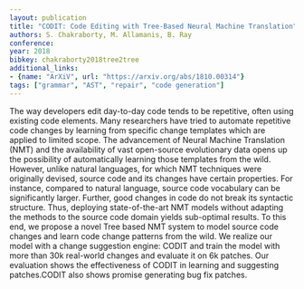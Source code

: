 ```yaml
---
layout: publication
title: "CODIT: Code Editing with Tree-Based Neural Machine Translation"
authors: S. Chakraborty, M. Allamanis, B. Ray
conference: 
year: 2018
bibkey: chakraborty2018tree2tree
additional_links:
- {name: "ArXiV", url: "https://arxiv.org/abs/1810.00314"}
tags: ["grammar", "AST", "repair", "code generation"]
---
```

The way developers edit day-to-day code tends to be repetitive, often using existing code elements. Many researchers have tried to automate repetitive code changes by learning from specific change templates which are applied to limited scope. The advancement of Neural Machine Translation (NMT) and the availability of vast open-source evolutionary data opens up the possibility of automatically learning those templates from the wild. However, unlike natural languages, for which NMT techniques were originally devised, source code and its changes have certain properties. For instance, compared to natural language, source code vocabulary can be significantly larger. Further, good changes in code do not break its syntactic structure. Thus, deploying state-of-the-art NMT models without adapting the methods to the source code domain yields sub-optimal results. To this end, we propose a novel Tree based NMT system to model source code changes and learn code change patterns from the wild. We realize our model with a change suggestion engine: CODIT and train the model with more than 30k real-world changes and evaluate it on 6k patches. Our evaluation shows the effectiveness of CODIT in learning and suggesting patches.CODIT also shows promise generating bug fix patches. 
